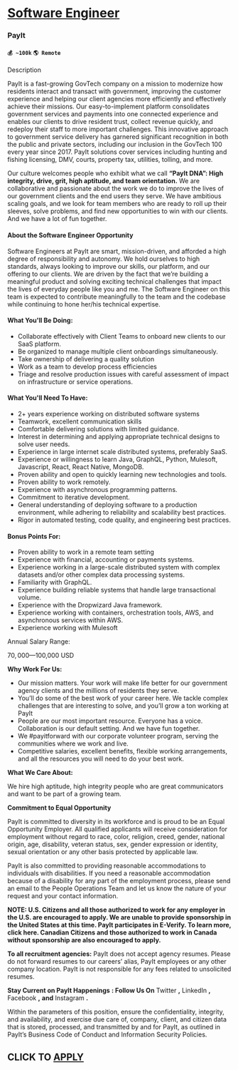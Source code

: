 # [Software Engineer](https://www.remotewlb.com/apply/software-engineer-86167)  
### PayIt  
#### `💰 ~100k` `🌎 Remote`  

Description

PayIt is a fast-growing GovTech company on a mission to modernize how residents interact and transact with government, improving the customer experience and helping our client agencies more efficiently and effectively achieve their missions. Our easy-to-implement platform consolidates government services and payments into one connected experience and enables our clients to drive resident trust, collect revenue quickly, and redeploy their staff to more important challenges. This innovative approach to government service delivery has garnered significant recognition in both the public and private sectors, including our inclusion in the GovTech 100 every year since 2017. PayIt solutions cover services including hunting and fishing licensing, DMV, courts, property tax, utilities, tolling, and more.

Our culture welcomes people who exhibit what we call **“PayIt DNA”: High integrity, drive, grit, high aptitude, and team orientation.** We are collaborative and passionate about the work we do to improve the lives of our government clients and the end users they serve. We have ambitious scaling goals, and we look for team members who are ready to roll up their sleeves, solve problems, and find new opportunities to win with our clients. And we have a lot of fun together.

#### About the Software Engineer Opportunity

Software Engineers at PayIt are smart, mission-driven, and afforded a high degree of responsibility and autonomy. We hold ourselves to high standards, always looking to improve our skills, our platform, and our offering to our clients. We are driven by the fact that we’re building a meaningful product and solving exciting technical challenges that impact the lives of everyday people like you and me. The Software Engineer on this team is expected to contribute meaningfully to the team and the codebase while continuing to hone her/his technical expertise.

#### What You'll Be Doing:

  * Collaborate effectively with Client Teams to onboard new clients to our SaaS platform.
  * Be organized to manage multiple client onboardings simultaneously.
  * Take ownership of delivering a quality solution
  * Work as a team to develop process efficiencies
  * Triage and resolve production issues with careful assessment of impact on infrastructure or service operations.

#### What You'll Need To Have:

  * 2+ years experience working on distributed software systems 
  * Teamwork, excellent communication skills
  * Comfortable delivering solutions with limited guidance.
  * Interest in determining and applying appropriate technical designs to solve user needs. 
  * Experience in large internet scale distributed systems, preferably SaaS.
  * Experience or willingness to learn Java, GraphQL, Python, Mulesoft, Javascript, React, React Native, MongoDB.
  * Proven ability and open to quickly learning new technologies and tools. 
  * Proven ability to work remotely.
  * Experience with asynchronous programming patterns.
  * Commitment to iterative development.
  * General understanding of deploying software to a production environment, while adhering to reliability and scalability best practices.
  * Rigor in automated testing, code quality, and engineering best practices.

#### Bonus Points For:

  * Proven ability to work in a remote team setting
  * Experience with financial, accounting or payments systems.
  * Experience working in a large-scale distributed system with complex datasets and/or other complex data processing systems.
  * Familiarity with GraphQL.
  * Experience building reliable systems that handle large transactional volume.
  * Experience with the Dropwizard Java framework.
  * Experience working with containers, orchestration tools, AWS, and asynchronous services within AWS.
  * Experience working with Mulesoft

Annual Salary Range:

$70,000—$100,000 USD

 **Why Work For Us:**

  * Our mission matters. Your work will make life better for our government agency clients and the millions of residents they serve.
  * You’ll do some of the best work of your career here. We tackle complex challenges that are interesting to solve, and you’ll grow a ton working at PayIt 
  * People are our most important resource. Everyone has a voice. Collaboration is our default setting. And we have fun together.
  * We #payitforward with our corporate volunteer program, serving the communities where we work and live.
  * Competitive salaries, excellent benefits, flexible working arrangements, and all the resources you will need to do your best work.

**What We Care About:**

We hire high aptitude, high integrity people who are great communicators and want to be part of a growing team.

**Commitment to Equal Opportunity**

PayIt is committed to diversity in its workforce and is proud to be an Equal Opportunity Employer. All qualified applicants will receive consideration for employment without regard to race, color, religion, creed, gender, national origin, age, disability, veteran status, sex, gender expression or identity, sexual orientation or any other basis protected by applicable law.

PayIt is also committed to providing reasonable accommodations to individuals with disabilities. If you need a reasonable accommodation because of a disability for any part of the employment process, please send an email to the People Operations Team and let us know the nature of your request and your contact information.

**NOTE: **U.S. Citizens and all those authorized to work for any employer in the U.S. are encouraged to apply. We are unable to provide sponsorship in the United States at this time. PayIt participates in E-Verify. To learn more, click** here. **Canadian Citizens and those authorized to work in Canada without sponsorship are also encouraged to apply.****

**To all recruitment agencies:** PayIt does not accept agency resumes. Please do not forward resumes to our careers’ alias, PayIt employees or any other company location. PayIt is not responsible for any fees related to unsolicited resumes.

**Stay Current on PayIt Happenings** **: Follow Us On** Twitter **,** LinkedIn **,** Facebook **,** **and** Instagram **.**

Within the parameters of this position, ensure the confidentiality, integrity, and availability, and exercise due care of, company, client, and citizen data that is stored, processed, and transmitted by and for PayIt, as outlined in PayIt’s Business Code of Conduct and Information Security Policies.

  
## CLICK TO [APPLY](https://www.remotewlb.com/apply/software-engineer-86167)

